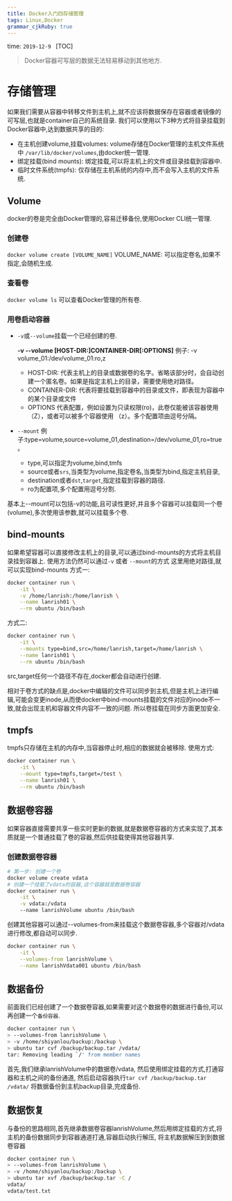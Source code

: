```yaml
---
title: Docker入门四存储管理 
tags: Linux,Docker
grammar_cjkRuby: true
---
```

time: `2019-12-9 `
[TOC]

> Docker容器可写层的数据无法轻易移动到其他地方.
# 存储管理
如果我们需要从容器中转移文件到主机上,就不应该将数据保存在容器或者镜像的可写层,也就是container自己的系统目录.
我们可以使用以下3种方式将目录挂载到Docker容器中,达到数据共享的目的:
- 在主机创建volume,挂载volumes: volume存储在Docker管理的主机文件系统中 `/var/lib/docker/volumes`,由docker统一管理.
- 绑定挂载(bind mounts): 绑定挂载,可以将主机上的文件或目录挂载到容器中.
- 临时文件系统(tmpfs): 仅存储在主机系统的内存中,而不会写入主机的文件系统.

## Volume
docker的卷是完全由Docker管理的,容易迁移备份,使用Docker CLI统一管理.
### 创建卷
`docker volume create [VOLUME_NAME]`
VOLUME_NAME: 可以指定卷名,如果不指定,会随机生成.
### 查看卷
`docker volume ls` 
可以查看Docker管理的所有卷.

### 用卷启动容器
- `-v`或`--volume`挂载一个已经创建的卷.
 
	 **-v --volume [HOST-DIR:]CONTAINER-DIR[:OPTIONS]**
	  例子: -v volume_01:/dev/volume_01:ro,z
	- HOST-DIR: 代表主机上的目录或数据卷的名字。省略该部分时，会自动创建一个匿名卷。如果是指定主机上的目录，需要使用绝对路径。
	- CONTAINER-DIR: 代表将要挂载到容器中的目录或文件，即表现为容器中的某个目录或文件
	- OPTIONS 代表配置，例如设置为只读权限(ro)，此卷仅能被该容器使用（Z），或者可以被多个容器使用 （z）。多个配置项由逗号分隔。
- `--mount`
   例子:type=volume,source=volume_01,destination=/dev/volume_01,ro=true。
   
	- type,可以指定为volume,bind,tmfs
	- source或者`srs`,当类型为volume,指定卷名,当类型为bind,指定主机目录,
	- destination或者`dst`,`target`,指定挂载到容器的路径.
	- ro为配置项,多个配置用逗号分割.

基本上--mount可以包括-v的功能,且可读性更好,并且多个容器可以挂载同一个卷(volume),多次使用该参数,就可以挂载多个卷.

## bind-mounts
如果希望容器可以直接修改主机上的目录,可以通过bind-mounts的方式将主机目录挂到容器上.
使用方法仍然可以通过`-v` 或者 `--mount`的方式
这里用绝对路径,就可以实现bind-mounts
方式一:
```bash
docker container run \
    -it \
    -v /home/lanrish:/home/lanrish \
    --name lanrish01 \
    --rm ubuntu /bin/bash
```
方式二:
```bash
docker container run \
    -it \
    --mounts type=bind,src=/home/lanrish,target=/home/lanrish \
    --name lanrish01 \
    --rm ubuntu /bin/bash
```
src,target任何一个路径不存在,docker都会自动进行创建.

相对于卷方式的缺点是,docker中编辑的文件可以同步到主机,但是主机上进行编辑,可能会变更inode,从而使docker中bind-mounts挂载的文件对应的inode不一致,就会出现主机和容器文件内容不一致的问题.
所以卷挂载在同步方面更加安全.

## tmpfs
tmpfs只存储在主机的内存中,当容器停止时,相应的数据就会被移除.
使用方式:

``` bash
docker container run \
    -it \
    --mount type=tmpfs,target=/test \
    --name lanrish01 \
    --rm ubuntu /bin/bash
```

## 数据卷容器
如果容器直接需要共享一些实时更新的数据,就是数据卷容器的方式来实现了,其本质就是一个普通挂载了卷的容器,然后供挂载使得其他容器共享.
### 创建数据卷容器

``` bash
# 第一步: 创建一个卷
docker volume create vdata
# 创建一个挂载了vdata的容器,这个容器就是数据卷容器
docker container run \
    -it \
    -v vdata:/vdata 
    --name lanrishVolume ubuntu /bin/bash
```
创建其他容器可以通过--volumes-from来挂载这个数据卷容器,多个容器对/vdata进行修改,都自动可以同步.

``` bash
docker container run \
    -it \
    --volumes-from lanrishVolume \
    --name lanrishVdata001 ubuntu /bin/bash
```
## 数据备份
前面我们已经创建了一个数据卷容器,如果需要对这个数据卷的数据进行备份,可以再创建一个`备份容器`.

``` bash
docker container run \        
> --volumes-from lanrishVolume \
> -v /home/shiyanlou/backup:/backup \
> ubuntu tar cvf /backup/backup.tar /vdata/
tar: Removing leading `/' from member names
```
首先,我们继承lanrishVolume中的数据卷/vdata, 然后使用绑定挂载的方式,打通容器和主机之间的备份通道,
然后启动容器执行`tar cvf /backup/backup.tar /vdata/` 将数据备份到主机backup目录,完成备份.

## 数据恢复
与备份的思路相同,首先继承数据卷容器lanrishVolume,然后用绑定挂载的方式,将主机的备份数据同步到容器通道打通,容器启动执行解压,
将主机数据解压到到数据卷容器

``` bash
docker container run \
> --volumes-from lanrishVolume \
> -v /home/shiyanlou/backup:/backup \
> ubuntu tar xvf /backup/backup.tar -C /
vdata/
vdata/test.txt
```




